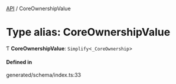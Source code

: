 [API](../README.md) / CoreOwnershipValue

# Type alias: CoreOwnershipValue

Ƭ **CoreOwnershipValue**: `Simplify`<`_CoreOwnership`\>

#### Defined in

generated/schema/index.ts:33
